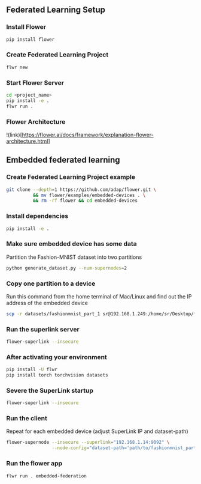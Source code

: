 ## Federated Learning Setup

### Install Flower
```bash
pip install flower
```

### Create Federated Learning Project
```bash
flwr new
```

### Start Flower Server
```bash
cd <project_name>
pip install -e .
flwr run .
```


### Flower Architecture
!(link)[https://flower.ai/docs/framework/explanation-flower-architecture.html]


## Embedded federated learning

### Create Federated Learning Project example
```bash
git clone --depth=1 https://github.com/adap/flower.git \
          && mv flower/examples/embedded-devices . \
          && rm -rf flower && cd embedded-devices
```

### Install dependencies
```bash
pip install -e .
```

### Make sure embedded device has some data
Partition the Fashion-MNIST dataset into two partitions
```bash
python generate_dataset.py --num-supernodes=2
```

### Copy one partition to a device
Run this command from the home terminal of Mac/Linux and find out the IP address of the embedded device 
```bash
scp -r datasets/fashionmnist_part_1 sr@192.168.1.249:/home/sr/Desktop/fl_sys
```

### Run the superlink server
```bash
flower-superlink --insecure
```

### After activating your environment
```bash
pip install -U flwr
pip install torch torchvision datasets
```
### Severe the SuperLink startup
```bash
flower-superlink --insecure
```


### Run the client
Repeat for each embedded device (adjust SuperLink IP and dataset-path)
```bash
flower-supernode --insecure --superlink="192.168.1.14:9092" \
                 --node-config="dataset-path='path/to/fashionmnist_part_1'"
```

### Run the flower app
```bash
flwr run . embedded-federation
```


